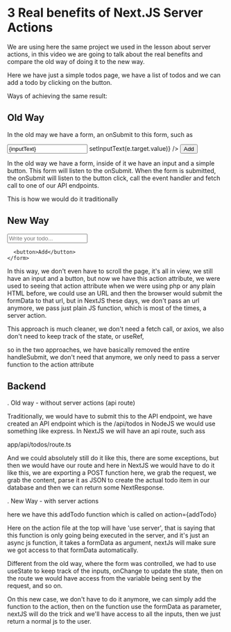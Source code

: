 # 3 Real benefits of Next.JS Server Actions

  We are using here the same project we used in the lesson about server actions, in this video we are going to talk about
the real benefits and compare the old way of doing it to the new way.

Here we have just a simple todos page, we have a list of todos and we can add a todo by clicking on the button. 

Ways of achieving the same result:

## Old Way

In the old may we have a form, an onSubmit to this form, such as

<form onSubmit={handleSubmit}>
<input
  type="text"
  name="content"
  placeholder="Write your todo..."
  required
  value={inputText}  
  onChange={(e) => setInputText(e.target.value)}
/>
<button>Add</button>
</form>

In the old way we have a form, inside of it we have an input and a simple button. This form will listen to the onSubmit.
When the form is submitted, the onSubmit will listen to the button click, call the event handler and fetch call to one of our
API endpoints.

This is how we would do it traditionally

## New Way

 <form action={addTodo}>
      <input
        type="text"
        name="content"
        placeholder="Write your todo..."
        required
      />

      <button>Add</button>
    </form>

In this way, we don't even have to scroll the page, it's all in view, we still have an input and a button, but now we have
this action attribute, we were used to seeing that action attribute when we were using php or any plain HTML before, we
could use an URL and then the browser would submit the formData to that url, but in NextJS these days, we don't pass an url
anymore, we pass just plain JS function, which is most of the times, a server action.

This approach is much cleaner, we don't need a fetch call, or axios, we also don't need to keep track of the state, or useRef,

so in the two approaches, we have basically removed the entire handleSubmit, we don't need that anymore, we only need to pass
a server function to the action attribute


## Backend

. Old way - without server actions (api route)

Traditionally, we would have to submit this to the API endpoint, we have created an API endpoint which is the /api/todos
in NodeJS we would use something like express. In NextJS we will have an api route, such ass

app/api/todos/route.ts 

And we could absolutely still do it like this, there are some exceptions, but then we would have our route and here in
NextJS we would have to do it like this, we are exporting a POST function here, we grab the request, we grab the content,
parse it as JSON to create the actual todo item in our database and then we can return some NextResponse.

. New Way - with server actions

here we have this addTodo function which is called on action={addTodo}

Here on the action file at the top will have 'use server', that is saying that this function is only going being executed 
in the server, and it's just an async js function, it takes a formData as argument, nextJs will make sure we got access to
that formData automatically.

Different from the old way, where the form was controlled, we had to use useState to keep track of the inputs, onChange
to update the state,  then on the route we would have access from the variable being sent by the request, and so on.

On this new case, we don't have to do it anymore, we can simply add the function to the action, then on the function use
the formData as parameter, nextJS will do the trick and we'll have access to all the inputs, then we just return a normal
js to the user.




